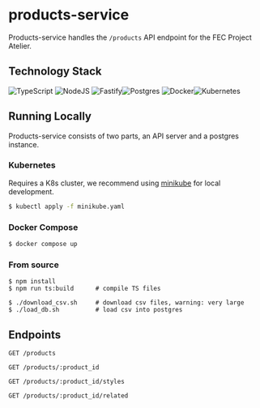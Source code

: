 # products-service

Products-service handles the ```/products``` API endpoint for the FEC Project Atelier.

## Technology Stack
![TypeScript](https://img.shields.io/badge/typescript-%23007ACC.svg?style=for-the-badge&logo=typescript&logoColor=white) ![NodeJS](https://img.shields.io/badge/node.js-6DA55F?style=for-the-badge&logo=node.js&logoColor=white)  ![Fastify](https://img.shields.io/badge/fastify-%23000000.svg?style=for-the-badge&logo=fastify&logoColor=white)![Postgres](https://img.shields.io/badge/postgres-%23316192.svg?style=for-the-badge&logo=postgresql&logoColor=white) ![Docker](https://img.shields.io/badge/docker-%230db7ed.svg?style=for-the-badge&logo=docker&logoColor=white)![Kubernetes](https://img.shields.io/badge/kubernetes-%23326ce5.svg?style=for-the-badge&logo=kubernetes&logoColor=white)

## Running Locally

Products-service consists of two parts, an API server and a postgres instance.

### Kubernetes

Requires a K8s cluster, we recommend using [minikube](https://github.com/kubernetes/minikube) for local development.

```bash
$ kubectl apply -f minikube.yaml
```

### Docker Compose

```bash
$ docker compose up
```

### From source

```
$ npm install
$ npm run ts:build      # compile TS files

$ ./download_csv.sh     # download csv files, warning: very large
$ ./load_db.sh          # load csv into postgres
```

## Endpoints

```GET /products```

```GET /products/:product_id```

```GET /products/:product_id/styles```

```GET /products/:product_id/related```